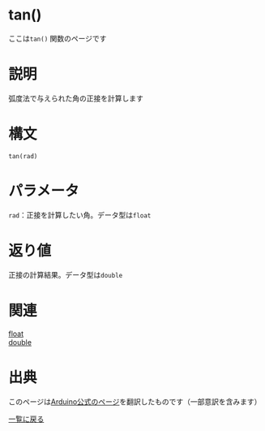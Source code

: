 # tan()

ここは`tan()` 関数のページです

# 説明

弧度法で与えられた角の正接を計算します

# 構文

`tan(rad)`

# パラメータ

`rad`：正接を計算したい角。データ型は`float`

# 返り値

正接の計算結果。データ型は`double`

# 関連

[float](./../../../constant/float)  
[double](./../../../constant/double)  

# 出典

このページは[Arduino公式のページ](https://www.arduino.cc/reference/en/language/functions/trigonometry/tan/)を翻訳したものです（一部意訳を含みます）

[一覧に戻る](https://docs.nchlab.net/Arduino/ref/)  
